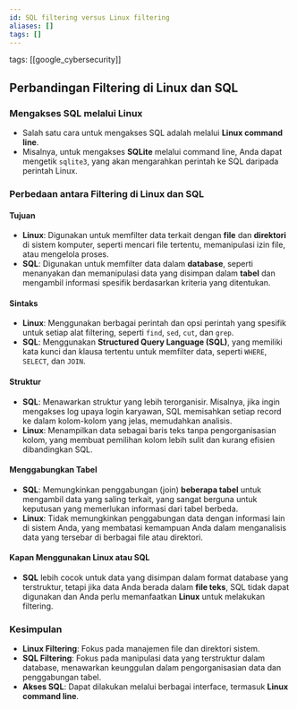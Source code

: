 ```yaml
---
id: SQL filtering versus Linux filtering
aliases: []
tags: []
---
```


tags: [[google_cybersecurity]]

## **Perbandingan Filtering di Linux dan SQL**

### **Mengakses SQL melalui Linux**

- Salah satu cara untuk mengakses SQL adalah melalui **Linux command line**.
- Misalnya, untuk mengakses **SQLite** melalui command line, Anda dapat mengetik `sqlite3`, yang akan mengarahkan perintah ke SQL daripada perintah Linux.

### **Perbedaan antara Filtering di Linux dan SQL**

#### **Tujuan**

- **Linux**: Digunakan untuk memfilter data terkait dengan **file** dan **direktori** di sistem komputer, seperti mencari file tertentu, memanipulasi izin file, atau mengelola proses.
- **SQL**: Digunakan untuk memfilter data dalam **database**, seperti menanyakan dan memanipulasi data yang disimpan dalam **tabel** dan mengambil informasi spesifik berdasarkan kriteria yang ditentukan.

#### **Sintaks**

- **Linux**: Menggunakan berbagai perintah dan opsi perintah yang spesifik untuk setiap alat filtering, seperti `find`, `sed`, `cut`, dan `grep`.
- **SQL**: Menggunakan **Structured Query Language (SQL)**, yang memiliki kata kunci dan klausa tertentu untuk memfilter data, seperti `WHERE`, `SELECT`, dan `JOIN`.

#### **Struktur**

- **SQL**: Menawarkan struktur yang lebih terorganisir. Misalnya, jika ingin mengakses log upaya login karyawan, SQL memisahkan setiap record ke dalam kolom-kolom yang jelas, memudahkan analisis.
- **Linux**: Menampilkan data sebagai baris teks tanpa pengorganisasian kolom, yang membuat pemilihan kolom lebih sulit dan kurang efisien dibandingkan SQL.

#### **Menggabungkan Tabel**

- **SQL**: Memungkinkan penggabungan (join) **beberapa tabel** untuk mengambil data yang saling terkait, yang sangat berguna untuk keputusan yang memerlukan informasi dari tabel berbeda.
- **Linux**: Tidak memungkinkan penggabungan data dengan informasi lain di sistem Anda, yang membatasi kemampuan Anda dalam menganalisis data yang tersebar di berbagai file atau direktori.

#### **Kapan Menggunakan Linux atau SQL**

- **SQL** lebih cocok untuk data yang disimpan dalam format database yang terstruktur, tetapi jika data Anda berada dalam **file teks**, SQL tidak dapat digunakan dan Anda perlu memanfaatkan **Linux** untuk melakukan filtering.

### **Kesimpulan**

- **Linux Filtering**: Fokus pada manajemen file dan direktori sistem.
- **SQL Filtering**: Fokus pada manipulasi data yang terstruktur dalam database, menawarkan keunggulan dalam pengorganisasian data dan penggabungan tabel.
- **Akses SQL**: Dapat dilakukan melalui berbagai interface, termasuk **Linux command line**.
